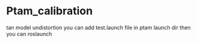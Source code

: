 # Ptam_calibration
tan model undistortion
you can add test.launch file in ptam launch dir then you can roslaunch 
